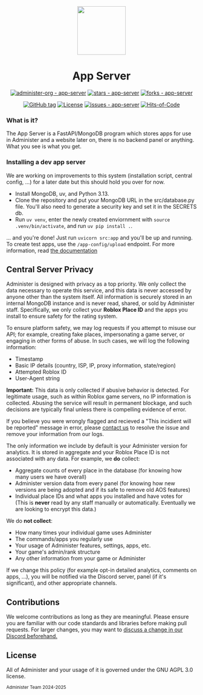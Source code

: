 <div align = "center">
<img src="https://github.com/administer-org/app-server/blob/main/assets/adm.png?raw=true" width="128">

# App Server

[![administer-org - app-server](https://img.shields.io/static/v1?label=administer-org&message=app-server&color=green&logo=github)](https://github.com/administer-org/app-server "Go to GitHub repo") [![stars - app-server](https://img.shields.io/github/stars/administer-org/app-server?style=social)](https://github.com/administer-org/app-server) [![forks - app-server](https://img.shields.io/github/forks/administer-org/app-server?style=social)](https://github.com/administer-org/app-server)

[![GitHub tag](https://img.shields.io/github/tag/administer-org/app-server?include_prereleases=&sort=semver&color=green)](https://github.com/administer-org/app-server/releases/) [![License](https://img.shields.io/badge/License-AGPL--3.0-green)](#license) [![issues - app-server](https://img.shields.io/github/issues/administer-org/app-server)](https://github.com/administer-org/app-server/issues) [![Hits-of-Code](https://hitsofcode.com/github/administer-org/app-server?branch=main)](https://hitsofcode.com/github/administer-org/app-server/view?branch=main)

</div>


### What is it?

The App Server is a FastAPI/MongoDB program which stores apps for use in Administer and a website later on, there is no backend panel or anything. What you see is what you get.

### Installing a dev app server

We are working on improvements to this system (installation script, central config, ...) for a later date but this should hold you over for now.

- Install MongoDB, uv, and Python 3.13.
- Clone the repository and put your MongoDB URL in the src/database.py file. You'll also need to generate a security key and set it in the SECRETS db.
- Run `uv venv`, enter the newly created enviornment with `source .venv/bin/activate`, and run `uv pip install .`. 

<!-- TODO: app server docs? -->
... and you're done! Just run `uvicorn src:app` and you'll be up and running. To create test apps, use the `/app-config/upload` endpoint. For more information, read [the documentation]() 

## Central Server Privacy

Administer is designed with privacy as a top priority. We only collect the data necessary to operate this service, and this data is never accessed by anyone other than the system itself. All information is securely stored in an internal MongoDB instance and is never read, shared, or sold by Administer staff. Specifically, we only collect your **Roblox Place ID** and the apps you install to ensure safety for the rating system.

To ensure platform safety, we may log requests if you attempt to misuse our API; for example, creating fake places, impersonating a game server, or engaging in other forms of abuse. In such cases, we will log the following information:

- Timestamp
- Basic IP details (country, ISP, IP, proxy information, state/region)
- Attempted Roblox ID
- User-Agent string

**Important:** This data is only collected if abusive behavior is detected. For legitimate usage, such as within Roblox game servers, no IP information is collected. Abusing the service will result in permanent blockage, and such decisions are typically final unless there is compelling evidence of error.

If you believe you were wrongly flagged and recieved a "This incidient will be reported" message in error, please [contact us](mailto:administer-team@notpyx.me) to resolve the issue and remove your information from our logs.

The only information we include by default is your Administer version for analytics. It is stored in aggregate and your Roblox Place ID is not associated with any data. For example, we **do** collect:

- Aggregate counts of every place in the database (for knowing how many users we have overall)
- Administer version data from every panel (for knowing how new versions are being adopted and if its safe to remove old AOS features)
- Individual place IDs and what apps you installed and have votes for (This is **never** read by any staff manually or automatically. Eventually we are looking to encrypt this data.)

We do **not collect**:

- How many times your individual game uses Administer
- The commands/apps you regularly use
- Your usage of Administer features, settings, apps, etc.
- Your game's admin/rank structure
- Any other information from your game or Administer

If we change this policy (for example opt-in detailed analytics, comments on apps, ...), you will be notified via the Discord server, panel (if it's significant), and other appropriate channels.

## Contributions

We welcome contributions as long as they are meaningful. Please ensure you are familiar with our code standards and libraries before making pull requests. For larger changes, you may want to [discuss a change in our Discord beforehand.](https://administer.notpyx.me/to/discord)


## License

All of Administer and your usage of it is governed under the GNU AGPL 3.0 license.

<small>Administer Team 2024-2025</small>
